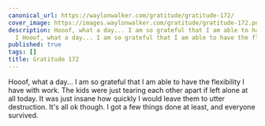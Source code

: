 ```yaml
---
canonical_url: https://waylonwalker.com/gratitude/gratitude-172/
cover_image: https://images.waylonwalker.com/gratitude/gratitude-172.png
description: Hooof, what a day... I am so grateful that I am able to have the flexibility
  I Hooof, what a day... I am so grateful that I am able to have the flexibility I
published: true
tags: []
title: Gratitude 172
---
```


Hooof, what a day... I am so grateful that I am able to have the flexibility I have with work.  The kids were just tearing each other apart if left alone at all today.  It was just insane how quickly I would leave them to utter destruction.  It's all ok though.  I got a few things done at least, and everyone survived.
